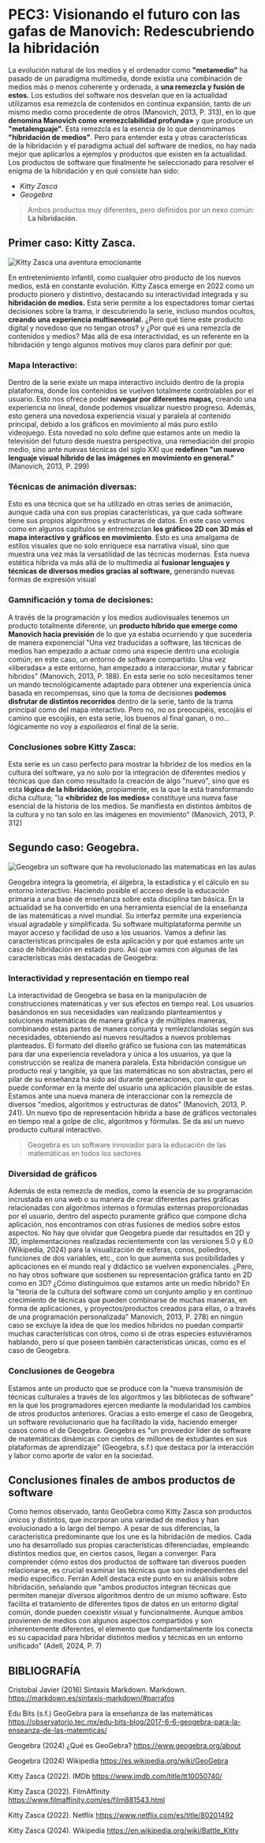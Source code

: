 # **PEC3: Visionando el futuro con las gafas de Manovich: Redescubriendo la hibridación**

La evolución natural de los medios y el ordenador como **"metamedio"** ha pasado de un paradigma multimedia, donde existía una combinación de medios más o menos coherente y ordenada, a **una remezcla y fusión de estos.** Los estudios del software nos desvelan que en la actualidad utilizamos esa remezcla de contenidos en continua expansión, tanto de un mismo medio como procedente de otros (Manovich, 2013, P. 313), en lo  que **denomina Manovich como «remezclabilidad profunda»** y que produce un **"metalenguaje".** Esta remezcla es la esencia de lo que denominamos **"hibridación de medios"**. Pero para entender esta y otras características de la hibridación y el paradigma actual del software de medios, no hay nada mejor que aplicarlos a ejemplos y productos que existen en la actualidad. Los productos de software que finalmente he seleccionado para resolver el enigma de la hibridación y en qué consiste han sido:

- *Kitty Zasca*
- *Geogebra*

> Ambos productos muy diferentes, pero definidos por un nexo común: **La hibridación**.

## **Primer caso: Kitty Zasca.**

![Kitty Zasca una aventura emocionante](https://m.media-amazon.com/images/M/MV5BMmQxZTdjN2EtYjY1Yy00OWZlLWE4OTctMWJhY2JlZjM5YjRjXkEyXkFqcGdeQXVyMjAxMTE0ODU@._V1_.jpg)

En entretenimiento infantil, como cualquier otro producto de los nuevos medios, está en constante evolución. Kitty Zasca emerge en 2022 como un producto pionero y distintivo, destacando su interactividad integrada y su **hibridación de medios.** Esta serie permite a los espectadores tomar ciertas decisiones sobre la trama, ir descubriendo la serie, incluso mundos ocultos, **creando una experiencia multisensorial.** ¿Pero qué tiene este producto digital y novedoso que no tengan otros? y ¿Por qué es una remezcla de contenidos y medios? Más allá de esa interactividad, es un referente en la hibridación y tengo algunos motivos muy claros para definir por qué:

### **Mapa Interactivo:**

Dentro de la serie existe un mapa interactivo incluido dentro de la propia plataforma, donde los contenidos se vuelven totalmente controlables por el usuario. Esto nos ofrece poder **navegar por diferentes mapas,** creando una experiencia no lineal, donde podemos visualizar nuestro progreso. Además, esto genera una novedosa experiencia visual y paralela al contenido principal, debido a los gráficos en movimiento al más puro estilo videojuego. Esta novedad no solo define que estamos ante un medio la televisión del futuro desde nuestra perspectiva, una remediación del propio medio, sino ante nuevas técnicas del siglo XXI que **redefinen "un nuevo lenguaje visual híbrido de las imágenes en movimiento en general."** (Manovich, 2013, P. 299)

### **Técnicas de animación diversas:**

Esto es una técnica que se ha utilizado en otras series de animación, aunque cada una con sus propias características, ya que cada software tiene sus propios algoritmos y estructuras de datos. En este caso vemos como en algunos capítulos se entremezclan **los gráficos 2D con 3D más el mapa interactivo y gráficos en movimiento**. Esto es una amalgama de estilos visuales que no solo enriquece esa narrativa visual, sino que muestra una vez más la versatilidad de las técnicas modernas. Esta nueva estética híbrida va más allá de lo multimedia al **fusionar lenguajes y técnicas de diversos medios gracias al software,** generando nuevas formas de expresión visual

### **Gamnificación y toma de decisiones:**

A través de la programación y los medios audiovisuales tenemos un producto totalmente diferente, un **producto híbrido que emerge como Manovich hacia previsión** de lo que ya estaba ocurriendo y que sucedería de manera exponencial "Una vez traducidas a software, las técnicas de medios han empezado a actuar como una especie dentro una ecología común; en este caso, un entorno de software compartido. Una vez «liberadas» a este entorno, han empezado a interaccionar, mutar y fabricar híbridos" (Manovich, 2013, P. 188). En esta serie no solo necesitamos tener un mando tecnológicamente adaptado para obtener una experiencia única basada en recompensas, sino que la toma de decisiones **podemos disfrutar de distintos recorridos** dentro de la serie, tanto de la trama principal como del mapa interactivo. Pero no, no os preocupéis, escojáis el camino que escojáis, en esta serie, los buenos al final ganan, o no... lógicamente no voy a *espoilearos* el final de la serie. 

### **Conclusiones sobre Kitty Zasca:**

Esta serie es un caso perfecto para mostrar la hibridez de los medios en la cultura del software, ya no solo por la integración de diferentes medios y técnicas que dan como resultado la creación de algo "nuevo", sino que es esta **lógica de la hibridación,** propiamente, es la que la está transformando dicha cultura; "la **«hibridez de los medios»** constituye una nueva fase esencial de la historia de los medios. Se manifiesta en distintos ámbitos de la cultura y no tan solo en las imágenes en movimiento" (Manovich, 2013, P. 312)

## **Segundo caso: Geogebra.**

![Geogebra un software que ha revolucionado las matematicas en las aulas](https://exelearning.net/wp-content/uploads/2020/11/Captura-de-pantalla-2020-11-02-a-las-17.15.49.png)

Geogebra integra la geometría, el álgebra, la estadística y el cálculo en su entorno interactivo. Haciendo posible el acceso desde la educación primaria a una base de enseñanza sobre esta disciplina tan básica. En la actualidad se ha convertido en una herramienta esencial de la enseñanza de las matemáticas a nivel mundial. Su interfaz permite una experiencia visual agradable y simplificada. Su software multiplataforma permite un mayor acceso y facilidad de uso a los usuarios. Vamos a definir las características principales de esta aplicación y por qué estamos ante un caso de  hibridación en estado puro. Así que vamos con algunas de las características más destacadas de Geogebra:

### **Interactividad y representación en tiempo real**

La interactividad de Geogebra se basa en la manipulación de construcciones matemáticas y ver sus efectos en tiempo real. Los usuarios basándonos en sus necesidades van realizando planteamientos y soluciones matemáticas de manera gráfica y de múltiples maneras, combinando estas partes de manera conjunta y remlezclandolas según sus necesidades, obteniendo así nuevos resultados a nuevos problemas planteados. El formato del diseño gráfico se fusiona con las matemáticas para dar una experiencia reveladora y única a los usuarios, ya que la construcción se realiza de manera paralela. Esta hibridación consigue un producto real y tangible, ya que las matemáticas no son abstractas, pero el pilar de su enseñanza ha sido así durante generaciones, con lo que se puede conformar en la mente del usuario una aplicación plausible de estas. Estamos ante una nueva manera de interaccionar con la remezcla de diversos "medios, algoritmos y estructuras de datos" (Manovich, 2013, P. 241). Un nuevo tipo de representación hibrida a base de gráficos vectoriales en tiempo real a golpe de clic, algoritmos y fórmulas. Se da así un nuevo producto cultural interactivo. 

> Geogebra es un software innovador para la educación de las matemáticas en todos los sectores

### **Diversidad de gráficos**

Además de esta remezcla de medios, como la esencia de su programación incrustada en una web o su manera de crear diferentes partes gráficas relacionadas con algoritmos internos o fórmulas externas proporcionadas por el usuario, dentro del aspecto puramente gráfico que compone dicha aplicación, nos encontramos con otras fusiones de medios sobre estos aspectos. No hay que olvidar que Geogebra puede dar resultados en 2D y 3D, implementaciones realizadas recientemente con las versiones 5.0 y 6.0 (Wikipedia, 2024) para la visualización de esferas, conos, poliedros, funciones de dos variables, etc., con lo que aumenta sus posibilidades y aplicaciones en el mundo real y didáctico se vuelven exponenciales. ¿Pero, no hay otros software que sostienen su representación gráfica tanto en 2D como en 3D? ¿Cómo distinguimos que estamos ante un medio híbrido? En la "teoría de la cultura del software como un conjunto amplio y en continuo crecimiento de técnicas que pueden combinarse de muchas maneras, en forma de aplicaciones, y proyectos/productos creados para ellas, o a través de una programación personalizada" Manovich, 2013, P. 278) en ningún caso se excluye la idea de que los medios híbridos no puedan compartir muchas características con otros, como si de otras especies estuviéramos hablando, pero sí que poseen también características únicas, como es el caso de Geogebra. 

### **Conclusiones de Geogebra**

Estamos ante un producto que se produce con la "nueva transmisión de técnicas culturales a través de los algoritmos y las bibliotecas de software" en la que los programadores ejercen mediante la modularidad los cambios de otros productos anteriores. Gracias a esto emerge el caso de Geogebra, un software revolucionario que ha facilitado la vida,  haciendo emerger casos como el de Geogebra. Geogebra es "un proveedor líder de software de matemáticas dinámicas con cientos de millones de estudiantes en sus plataformas de aprendizaje" (Geogebra, s.f.) que destaca por la interacción y labor como aporte de valor en la sociedad.

## **Conclusiones finales de ambos productos de software**

Como hemos observado, tanto GeoGebra como Kitty Zasca son productos únicos y distintos, que incorporan una variedad de medios y han evolucionado a lo largo del tiempo. A pesar de sus diferencias, la característica predominante que los une es la hibridación de medios. Cada uno ha desarrollado sus propias características diferenciadas, empleando distintos medios que, en ciertos casos, llegan a converger. Para comprender cómo estos dos productos de software tan diversos pueden relacionarse, es crucial examinar las técnicas que son independientes del medio específico. Ferrán Adell destaca este punto en su análisis sobre hibridación, señalando que "ambos productos integran técnicas que permiten manejar diversos algoritmos dentro de un mismo software. Esto facilita el tratamiento de diferentes tipos de datos en un entorno digital común, donde pueden coexistir visual y funcionalmente. Aunque ambos provienen de medios con algunos aspectos compartidos y son inherentemente diferentes, el elemento que fundamentalmente los conecta es su capacidad para hibridar distintos medios y técnicas en un entorno unificado" (Adell, 2024, P. 7)

## **BIBLIOGRAFÍA** ##

Cristobal Javier (2016) Sintaxis Markdown. Markdown. https://markdown.es/sintaxis-markdown/#parrafos 

Edu Bits (s.f.) GeoGebra para la enseñanza de las matemáticas https://observatorio.tec.mx/edu-bits-blog/2017-6-6-geogebra-para-la-enseanza-de-las-matemticas/

Geogebra (2024) ¿Qué es GeoGebra? https://www.geogebra.org/about

Geogebra (2024) Wikipedia https://es.wikipedia.org/wiki/GeoGebra

Kitty Zasca (2022). IMDb https://www.imdb.com/title/tt10050740/

Kitty Zasca (2022). FilmAffinity https://www.filmaffinity.com/es/film881543.html

Kitty Zasca (2022). Netflix https://www.netflix.com/es/title/80201492

Kitty Zasca (2024). Wikipedia https://en.wikipedia.org/wiki/Battle_Kitty




